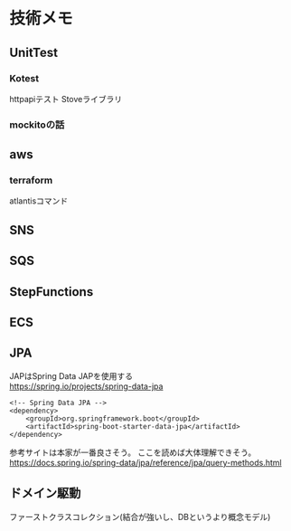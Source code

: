 # 技術メモ
## UnitTest
### Kotest
httpapiテスト
Stoveライブラリ　

### mockitoの話

## aws
### terraform
atlantisコマンド

## SNS

## SQS

## StepFunctions

## ECS

## JPA
JAPはSpring Data JAPを使用する<br/>
https://spring.io/projects/spring-data-jpa

```
<!-- Spring Data JPA -->
<dependency>
    <groupId>org.springframework.boot</groupId>
    <artifactId>spring-boot-starter-data-jpa</artifactId>
</dependency>
```

参考サイトは本家が一番良さそう。
ここを読めば大体理解できそう。
https://docs.spring.io/spring-data/jpa/reference/jpa/query-methods.html



## ドメイン駆動
ファーストクラスコレクション(結合が強いし、DBというより概念モデル)